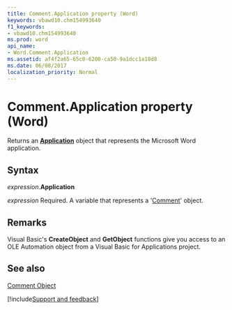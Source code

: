 ```yaml
---
title: Comment.Application property (Word)
keywords: vbawd10.chm154993640
f1_keywords:
- vbawd10.chm154993640
ms.prod: word
api_name:
- Word.Comment.Application
ms.assetid: af4f2a65-65c0-6200-ca50-9a1dcc1a18d8
ms.date: 06/08/2017
localization_priority: Normal
---
```



# Comment.Application property (Word)

Returns an  **[Application](Word.Application.md)** object that represents the Microsoft Word application.


## Syntax

_expression_.**Application**

_expression_ Required. A variable that represents a '[Comment](Word.Comment.md)' object.


## Remarks

Visual Basic's  **CreateObject** and **GetObject** functions give you access to an OLE Automation object from a Visual Basic for Applications project.


## See also


[Comment Object](Word.Comment.md)

[!include[Support and feedback](~/includes/feedback-boilerplate.md)]